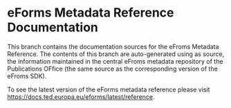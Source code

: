 # eForms Metadata Reference Documentation

This branch contains the documentation sources for the eFroms Metadata Reference. The contents of this branch are auto-generated using as source, the information maintained in the central eFroms metadata repository of the Publications OFfice (the same source as the corresponding version of the eFroms SDK).

To see the latest version of the eForms metadata reference please visit https://docs.ted.europa.eu/eforms/latest/reference.